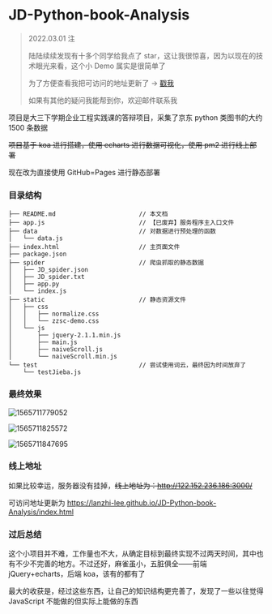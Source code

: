 # JD-Python-book-Analysis

> 2022.03.01 注
> 
> 陆陆续续发现有十多个同学给我点了 star，这让我很惊喜，因为以现在的技术眼光来看，这个小 Demo 属实是很简单了
> 
> 为了方便查看我把可访问的地址更新了 -> [戳我](https://lanzhi-lee.github.io/JD-Python-book-Analysis/index.html)
> 
> 如果有其他的疑问我能帮到你，欢迎邮件联系我

项目是大三下学期企业工程实践课的答辩项目，采集了京东 python 类图书的大约 1500 条数据

~~项目基于 koa 进行搭建，使用 echarts 进行数据可视化，使用 pm2 进行线上部署~~

现在改为直接使用 GitHub=Pages 进行静态部署

### 目录结构

```
├── README.md                       // 本文档
├── app.js                          // 【已废弃】服务程序主入口文件
├── data                            // 对数据进行预处理的函数
│   └── data.js
├── index.html                      // 主页面文件
├── package.json
├── spider                          // 爬虫抓取的静态数据
│   ├── JD_spider.json
│   ├── JD_spider.txt
│   ├── app.py
│   └── index.js
├── static                          // 静态资源文件
│   ├── css
│   │   ├── normalize.css
│   │   └── zzsc-demo.css
│   └── js
│       ├── jquery-2.1.1.min.js
│       ├── main.js
│       ├── naiveScroll.js
│       └── naiveScroll.min.js
└── test                            // 尝试使用词云，最终因为时间放弃了
    └── testJieba.js
```

### 最终效果

![1565711779052](https://baibai-mine.oss-cn-shanghai.aliyuncs.com/1565711779052.png)

![1565711825572](https://baibai-mine.oss-cn-shanghai.aliyuncs.com/1565711825572.png)

![1565711847695](https://baibai-mine.oss-cn-shanghai.aliyuncs.com/1565711847695.png)

### 线上地址

如果比较幸运，服务器没有挂掉，~~线上地址为：http://122.152.236.186:3000/~~

可访问地址更新为 https://lanzhi-lee.github.io/JD-Python-book-Analysis/index.html

### 过后总结

这个小项目并不难，工作量也不大，从确定目标到最终实现不过两天时间，其中也有不少不完善的地方。不过还好，麻雀虽小，五脏俱全——前端 jQuery+echarts，后端 koa，该有的都有了

最大的收获是，经过这些东西，让自己的知识结构更完善了，发现了一些以往觉得 JavaScript 不能做的但实际上能做的东西
